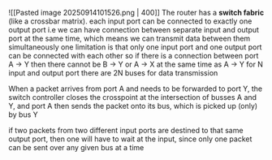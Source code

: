 ![[Pasted image 20250914101526.png | 400]]
The router has a **switch fabric** (like a crossbar matrix).
each input port can be connected to exactly one output port i.e we can have connection between separate input and output port at the same time, which means we can transmit data between them simultaneously
one limitation is that only one input port and one output port can be connected with each other so if there is a connection between port A -> Y then there cannot be B -> Y or A -> X at the same time as A -> Y
for N input and output port there are 2N buses for data transmission

When a packet arrives from port A and needs to be forwarded to port Y, the switch controller closes the crosspoint at the intersection of busses A and Y, and port A then sends the packet onto its bus, which is picked up (only) by bus Y

if two packets from two different input ports are destined to that same output port, then one will have to wait at the input, since only one packet can be sent over any given bus at a time
